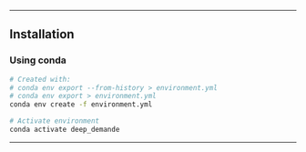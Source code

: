 ----
## Installation
### Using conda

```bash
# Created with:
# conda env export --from-history > environment.yml
# conda env export > environment.yml
conda env create -f environment.yml

# Activate environment
conda activate deep_demande
```
----